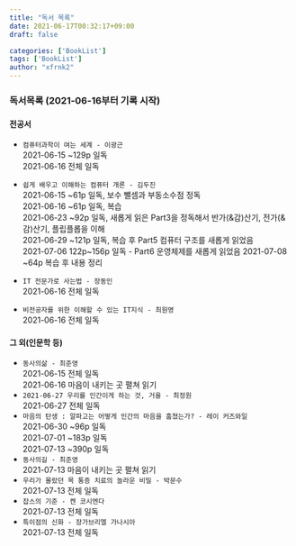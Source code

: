 ```yaml
---
title: "독서 목록"
date: 2021-06-17T00:32:17+09:00
draft: false

categories: ['BookList']
tags: ['BookList']
author: "xfrnk2"
---
```

### 독서목록 (2021-06-16부터 기록 시작)


#### 전공서
+ `컴퓨터과학이 여는 세계 - 이광근`    
  2021-06-15 ~129p 일독  
  2021-06-16 전체 일독

+ `쉽게 배우고 이해하는 컴퓨터 개론 - 김두진`  
2021-06-15 ~61p 일독, 보수 뺄셈과 부동소수점 정독  
2021-06-16 ~61p 일독, 복습   
2021-06-23 ~92p 일독, 새롭게 읽은 Part3을 정독해서 반가(&감)산기, 전가(&감)산기, 플립플롭을 이해   
2021-06-29 ~121p 일독, 복습 후 Part5 컴퓨터 구조를 새롭게 읽었음   
2021-07-06 122p~156p 일독 - Part6 운영체제를 새롭게 읽었음
2021-07-08 ~64p 복습 후 내용 정리
  
+ `IT 전문가로 사는법 - 장동인`  
2021-06-16 전체 일독
  
+ `비전공자를 위한 이해할 수 있는 IT지식 - 최원영`  
2021-06-16 전체 일독  
  
#### 그 외(인문학 등)
+ `동사의삶 - 최준영`  
2021-06-15 전체 일독  
2021-06-16 마음이 내키는 곳 펼쳐 읽기  
+ `2021-06-27 우리를 인간이게 하는 것, 거울 - 최정원`   
2021-06-27 전체 일독   
+ `마음의 탄생 : 알파고는 어떻게 인간의 마음을 훔쳤는가? - 레이 커즈와일`  
2021-06-30 ~96p 일독   
2021-07-01 ~183p 일독      
2021-07-13 ~390p 일독   
+ `동사의길 - 최준영`   
2021-07-13 마음이 내키는 곳 펼쳐 읽기   
+ `우리가 몰랐던 목 통증 치료의 놀라운 비밀 - 박문수`    
2021-07-13 전체 일독   
+ `잡스의 기준 - 켄 코시엔다`   
2021-07-13 전체 일독   
+ `특이점의 신화 - 장가브리엘 가나시아`  
2021-07-13 전체 일독


